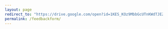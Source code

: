 ```yaml
---
layout: page
redirect_to: "https://drive.google.com/open?id=1KES_KOz9MbbGcUTnKWdTJEZj5PqRqIy7Vir6QIyeC3I"
permalink: /feedbackform/
---
```

